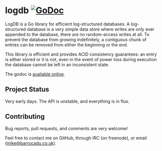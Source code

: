 logdb [![GoDoc](https://godoc.org/github.com/barrucadu/logdb?status.svg)][godoc]
=====

LogDB is a Go library for efficient log-structured databases.  A log-structured
database is a very simple data store where writes are only ever appended to the
database, there are no random-access writes at all.  To prevent the database
from growing indefinitely, a contiguous chunk of entries can be removed from
either the beginning or the end.

This library is efficient and provides ACID consistency guarantees: an entry is
either stored or it is not, even in the event of power loss during execution
the database cannot be left in an inconsistent state.

The godoc is [available online][godoc].

[godoc]: https://godoc.org/github.com/barrucadu/logdb


Project Status
--------------

Very early days.  The API is unstable, and everything is in flux.


Contributing
------------

Bug reports, pull requests, and comments are very welcome!

Feel free to contact me on GitHub, through IRC (on freenode), or email
(mike@barrucadu.co.uk).
